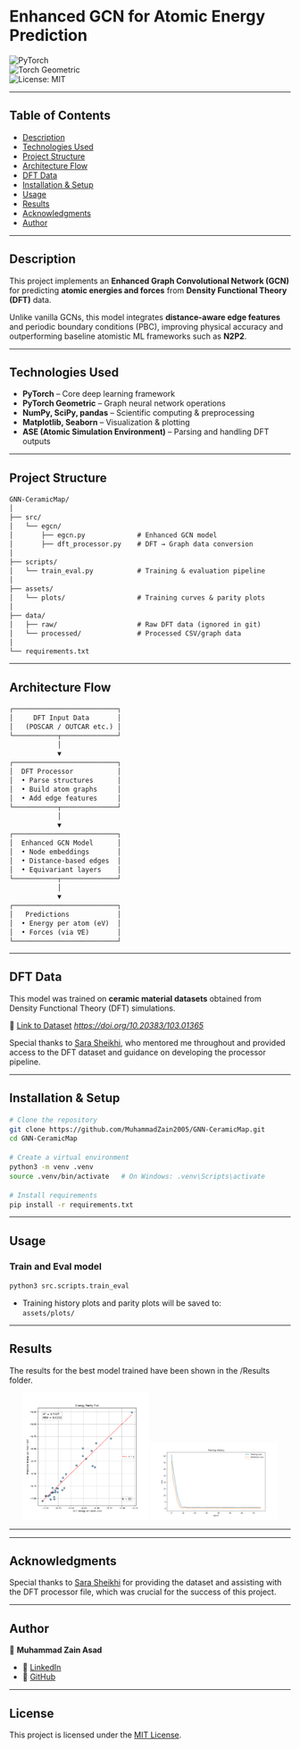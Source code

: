 # Enhanced GCN for Atomic Energy Prediction  

![PyTorch](https://img.shields.io/badge/Framework-PyTorch-red?logo=pytorch)  
![Torch Geometric](https://img.shields.io/badge/Graph%20Library-PyTorch%20Geometric-green)  
![License: MIT](https://img.shields.io/badge/License-MIT-blue.svg)  

---

## Table of Contents  
- [Description](#description)  
- [Technologies Used](#technologies-used)  
- [Project Structure](#project-structure)  
- [Architecture Flow](#architecture-flow)  
- [DFT Data](#dft-data)  
- [Installation & Setup](#installation--setup)  
- [Usage](#usage)  
- [Results](#results)  
- [Acknowledgments](#acknowledgments)  
- [Author](#author)  

---

## Description  
This project implements an **Enhanced Graph Convolutional Network (GCN)** for predicting **atomic energies and forces** from **Density Functional Theory (DFT)** data.  

Unlike vanilla GCNs, this model integrates **distance-aware edge features** and periodic boundary conditions (PBC), improving physical accuracy and outperforming baseline atomistic ML frameworks such as **N2P2**.  

---

## Technologies Used  
- **PyTorch** – Core deep learning framework  
- **PyTorch Geometric** – Graph neural network operations  
- **NumPy, SciPy, pandas** – Scientific computing & preprocessing  
- **Matplotlib, Seaborn** – Visualization & plotting  
- **ASE (Atomic Simulation Environment)** – Parsing and handling DFT outputs  

---

## Project Structure 
```
GNN-CeramicMap/
│
├── src/
│   └── egcn/
│       ├── egcn.py             # Enhanced GCN model
│       ├── dft_processor.py    # DFT → Graph data conversion
│
├── scripts/
│   └── train_eval.py           # Training & evaluation pipeline
│
├── assets/
│   └── plots/                  # Training curves & parity plots
│
├── data/
│   ├── raw/                    # Raw DFT data (ignored in git)
│   └── processed/              # Processed CSV/graph data
│
└── requirements.txt
```

---

## Architecture Flow
```
┌──────────────────────────┐
│     DFT Input Data       │
│   (POSCAR / OUTCAR etc.) │
└───────────┬──────────────┘
            │
            ▼
┌──────────────────────────┐
│  DFT Processor           │
│  • Parse structures      │
│  • Build atom graphs     │
│  • Add edge features     │
└───────────┬──────────────┘
            │
            ▼
┌──────────────────────────┐
│  Enhanced GCN Model      │
│  • Node embeddings       │
│  • Distance-based edges  │
│  • Equivariant layers    │
└───────────┬──────────────┘
            │
            ▼
┌──────────────────────────┐
│   Predictions            │
│  • Energy per atom (eV)  │
│  • Forces (via ∇E)       │
└──────────────────────────┘
```
---

## DFT Data  
This model was trained on **ceramic material datasets** obtained from Density Functional Theory (DFT) simulations.  

🔗 [Link to Dataset](#) *https://doi.org/10.20383/103.01365*

Special thanks to [Sara Sheikhi](https://github.com/s-sheikhi), who mentored me throughout and provided access to the DFT dataset and guidance on developing the processor pipeline.  

---
## Installation & Setup  

```bash
# Clone the repository
git clone https://github.com/MuhammadZain2005/GNN-CeramicMap.git
cd GNN-CeramicMap

# Create a virtual environment
python3 -m venv .venv
source .venv/bin/activate   # On Windows: .venv\Scripts\activate

# Install requirements
pip install -r requirements.txt
```
---
## Usage

### Train and Eval model  
```bash
python3 src.scripts.train_eval
```


- Training history plots and parity plots will be saved to:  
  `assets/plots/`

---

## Results  

The results for the best model trained have been shown in the /Results folder. 

<p align="center">
  <img src="Results/energy_parity_plot.png" alt="Energy Parity Plot" width="45%"/>
  <img src="Results/training_plot.png" alt="Training History" width="45%"/>
</p>

---
---

## Acknowledgments  
Special thanks to [Sara Sheikhi](https://github.com/s-sheikhi) for providing the dataset and assisting with the DFT processor file, which was crucial for the success of this project.  

---

## Author  
👤 **Muhammad Zain Asad**  
- 🔗 [LinkedIn](https://www.linkedin.com/in/muhammad-zain-asad-94316b286/)  
- 🔗 [GitHub](https://github.com/MuhammadZain2005)  

---

## License  
This project is licensed under the [MIT License](LICENSE). 
